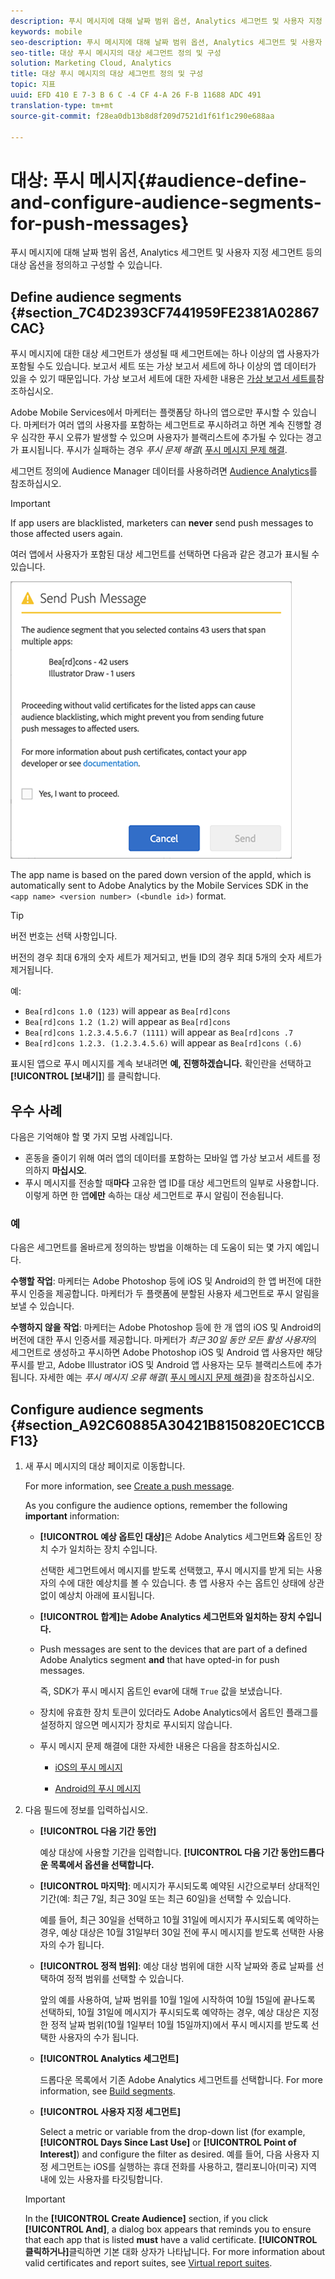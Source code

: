 ```yaml
---
description: 푸시 메시지에 대해 날짜 범위 옵션, Analytics 세그먼트 및 사용자 지정 세그먼트 등의 대상 옵션을 정의하고 구성할 수 있습니다.
keywords: mobile
seo-description: 푸시 메시지에 대해 날짜 범위 옵션, Analytics 세그먼트 및 사용자 지정 세그먼트 등의 대상 옵션을 정의하고 구성할 수 있습니다.
seo-title: 대상 푸시 메시지의 대상 세그먼트 정의 및 구성
solution: Marketing Cloud, Analytics
title: 대상 푸시 메시지의 대상 세그먼트 정의 및 구성
topic: 지표
uuid: EFD 410 E 7-3 B 6 C -4 CF 4-A 26 F-B 11688 ADC 491
translation-type: tm+mt
source-git-commit: f28ea0db13b8d8f209d7521d1f61f1c290e688aa

---
```



# 대상: 푸시 메시지{#audience-define-and-configure-audience-segments-for-push-messages}

푸시 메시지에 대해 날짜 범위 옵션, Analytics 세그먼트 및 사용자 지정 세그먼트 등의 대상 옵션을 정의하고 구성할 수 있습니다.

## Define audience segments {#section_7C4D2393CF7441959FE2381A02867CAC}

푸시 메시지에 대한 대상 세그먼트가 생성될 때 세그먼트에는 하나 이상의 앱 사용자가 포함될 수도 있습니다. 보고서 세트 또는 가상 보고서 세트에 하나 이상의 앱 데이터가 있을 수 있기 때문입니다. 가상 보고서 세트에 대한 자세한 내용은 [가상 보고서 세트를](/help/using/manage-apps/c-mob-vrs.md)참조하십시오.

Adobe Mobile Services에서 마케터는 플랫폼당 하나의 앱으로만 푸시할 수 있습니다. 마케터가 여러 앱의 사용자를 포함하는 세그먼트로 푸시하려고 하면 계속 진행할 경우 심각한 푸시 오류가 발생할 수 있으며 사용자가 블랙리스트에 추가될 수 있다는 경고가 표시됩니다. 푸시가 실패하는 경우 *푸시 문제 해결*( [푸시 메시지 문제 해결](/help/using/in-app-messaging/t-create-push-message/c-schedule-push-message.md).

세그먼트 정의에 Audience Manager 데이터를 사용하려면 [Audience Analytics](https://docs-author-stg.corp.adobe.com/content/help/en/analytics/integration/audience-analytics/mc-audiences-aam.html)를 참조하십시오.

>[!IMPORTANT]
>
>If app users are blacklisted, marketers can **never** send push messages to those affected users again.

여러 앱에서 사용자가 포함된 대상 세그먼트를 선택하면 다음과 같은 경고가 표시될 수 있습니다.

![여러 앱 이름](assets/multiple_appname.png)

The app name is based on the pared down version of the appId, which is automatically sent to Adobe Analytics by the Mobile Services SDK in the `<app name> <version number> (<bundle id>)` format.

>[!TIP]
>
>버전 번호는 선택 사항입니다.

버전의 경우 최대 6개의 숫자 세트가 제거되고, 번들 ID의 경우 최대 5개의 숫자 세트가 제거됩니다.

예:

* `Bea[rd]cons 1.0 (123)` will appear as `Bea[rd]cons`
* `Bea[rd]cons 1.2 (1.2)` will appear as `Bea[rd]cons`
* `Bea[rd]cons 1.2.3.4.5.6.7 (1111)` will appear as `Bea[rd]cons .7`
* `Bea[rd]cons 1.2.3. (1.2.3.4.5.6)` will appear as `Bea[rd]cons (.6)`

표시된 앱으로 푸시 메시지를 계속 보내려면 **예, 진행하겠습니다.** 확인란을 선택하고 **[!UICONTROL [보내기]**] 를 클릭합니다.

## 우수 사례

다음은 기억해야 할 몇 가지 모범 사례입니다.

* 혼동을 줄이기 위해 여러 앱의 데이터를 포함하는 모바일 앱 가상 보고서 세트를 정의하지 **마십시오**.
* 푸시 메시지를 전송할 때&#x200B;**마다** 고유한 앱 ID를 대상 세그먼트의 일부로 사용합니다.
이렇게 하면 한 앱**에만** 속하는 대상 세그먼트로 푸시 알림이 전송됩니다.

### 예

다음은 세그먼트를 올바르게 정의하는 방법을 이해하는 데 도움이 되는 몇 가지 예입니다.

**수행할 작업**: 마케터는 Adobe Photoshop 등에 iOS 및 Android의 한 앱 버전에 대한 푸시 인증을 제공합니다. 마케터가 두 플랫폼에 분할된 사용자 세그먼트로 푸시 알림을 보낼 수 있습니다.

**수행하지 않을 작업**: 마케터는 Adobe Photoshop 등에 한 개 앱의 iOS 및 Android의 버전에 대한 푸시 인증서를 제공합니다. 마케터가 *최근 30일 동안 모든 활성 사용자*&#x200B;의 세그먼트로 생성하고 푸시하면 Adobe Photoshop iOS 및 Android 앱 사용자만 해당 푸시를 받고, Adobe Illustrator iOS 및 Android 앱 사용자는 모두 블랙리스트에 추가됩니다. 자세한 예는 *푸시 메시지 오류 해결*( [푸시 메시지 문제 해결](/help/using/in-app-messaging/t-create-push-message/c-troubleshooting-push-messaging.md))을 참조하십시오.

## Configure audience segments {#section_A92C60885A30421B8150820EC1CCBF13}

1. 새 푸시 메시지의 대상 페이지로 이동합니다.

   For more information, see [Create a push message](/help/using/in-app-messaging/t-create-push-message/t-create-push-message.md).

   As you configure the audience options, remember the following **important** information:

   * **[!UICONTROL 예상 옵트인 대상]**&#x200B;은 Adobe Analytics 세그먼트&#x200B;**와** 옵트인 장치 수가 일치하는 장치 수입니다.

      선택한 세그먼트에서 메시지를 받도록 선택했고, 푸시 메시지를 받게 되는 사용자의 수에 대한 예상치를 볼 수 있습니다. 총 앱 사용자 수는 옵트인 상태에 상관없이 예상치 아래에 표시됩니다.

   * **[!UICONTROL 합계]는 Adobe Analytics 세그먼트와 일치하는 장치 수입니다.**

   * Push messages are sent to the devices that are part of a defined Adobe Analytics segment **and** that have opted-in for push messages.

      즉, SDK가 푸시 메시지 옵트인 evar에 대해 `True` 값을 보냈습니다.

   * 장치에 유효한 장치 토큰이 있더라도 Adobe Analytics에서 옵트인 플래그를 설정하지 않으면 메시지가 장치로 푸시되지 않습니다.

   * 푸시 메시지 문제 해결에 대한 자세한 내용은 다음을 참조하십시오.

      * [iOS의 푸시 메시지](https://docs.adobe.com/content/help/en/mobile-services/ios/messaging-ios/push-messaging/push-messaging.html)

      * [Android의 푸시 메시지](https://docs.adobe.com/content/help/en/mobile-services/android/messaging-android/push-messaging/push-messaging.html)

1. 다음 필드에 정보를 입력하십시오.

   * **[!UICONTROL 다음 기간 동안]**

      예상 대상에 사용할 기간을 입력합니다. **[!UICONTROL 다음 기간 동안]드롭다운 목록에서 옵션을 선택합니다.**

   * **[!UICONTROL 마지막]**: 메시지가 푸시되도록 예약된 시간으로부터 상대적인 기간(예: 최근 7일, 최근 30일 또는 최근 60일)을 선택할 수 있습니다.

      예를 들어, 최근 30일을 선택하고 10월 31일에 메시지가 푸시되도록 예약하는 경우, 예상 대상은 10월 31일부터 30일 전에 푸시 메시지를 받도록 선택한 사용자의 수가 됩니다.

   * **[!UICONTROL 정적 범위]**: 예상 대상 범위에 대한 시작 날짜와 종료 날짜를 선택하여 정적 범위를 선택할 수 있습니다.

      앞의 예를 사용하여, 날짜 범위를 10월 1일에 시작하여 10월 15일에 끝나도록 선택하되, 10월 31일에 메시지가 푸시되도록 예약하는 경우, 예상 대상은 지정한 정적 날짜 범위(10월 1일부터 10월 15일까지)에서 푸시 메시지를 받도록 선택한 사용자의 수가 됩니다.

   * **[!UICONTROL Analytics 세그먼트]**

      드롭다운 목록에서 기존 Adobe Analytics 세그먼트를 선택합니다. For more information, see [Build segments](https://docs.adobe.com/content/help/en/analytics/components/segmentation/segmentation-workflow/seg-build.html).

   * **[!UICONTROL 사용자 지정 세그먼트]**

      Select a metric or variable from the drop-down list (for example, **[!UICONTROL Days Since Last Use]** or **[!UICONTROL Point of Interest]**) and configure the filter as desired. 예를 들어, 다음 사용자 지정 세그먼트는 iOS를 실행하는 휴대 전화를 사용하고, 캘리포니아(미국) 지역 내에 있는 사용자를 타깃팅합니다.
   >[!IMPORTANT]
   >
   >In the **[!UICONTROL Create Audience]** section, if you click **[!UICONTROL And]**, a dialog box appears that reminds you to ensure that each app that is listed **must** have a valid certificate. **[!UICONTROL 클릭하거나]**&#x200B;클릭하면 기본 대화 상자가 나타납니다. For more information about valid certificates and report suites, see [Virtual report suites](/help/using/manage-apps/c-mob-vrs.md).

